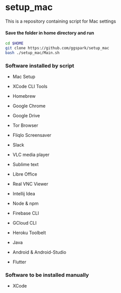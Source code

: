 # setup_mac

This is a repository containing script for Mac settings 

#### Save the folder in home directory and run

```sh
cd $HOME
git clone https://github.com/ggspark/setup_mac 
bash ./setup_mac/Main.sh
```

### Software installed by script
* Mac Setup
* XCode CLI Tools
* Homebrew
* Google Chrome
* Google Drive
* Tor Browser
* Fliqlo Screensaver
* Slack
* VLC media player
* Sublime text
* Libre Office
* Real VNC Viewer
* Intellij Idea

* Node & npm
* Firebase CLI
* GCloud CLI
* Heroku Toolbelt
* Java
* Android & Android-Studio
* Flutter


### Software to be installed manually
* XCode